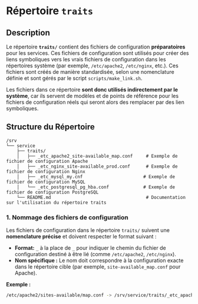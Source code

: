 # Répertoire `traits`

## Description

Le répertoire **`traits/`** contient des fichiers de configuration **préparatoires** pour les services. Ces fichiers de configuration sont utilisés pour créer des liens symboliques vers les vrais fichiers de configuration dans les répertoires système (par exemple, `/etc/apache2`, `/etc/nginx`, etc.). Ces fichiers sont créés de manière standardisée, selon une nomenclature définie et sont gérés par le script `scripts/make_link.sh`.

Les fichiers dans ce répertoire **sont donc utilisés indirectement par le système**, car ils servent de modèles et de points de référence pour les fichiers de configuration réels qui seront alors des remplacer par des lien symboliques.

## Structure du Répertoire

```
/srv
└── service
    ├── traits/
    │   ├── _etc_apache2_site-available_map.conf     # Exemple de fichier de configuration Apache
    │   ├── _etc_nginx_site-available_prod.conf      # Exemple de fichier de configuration Nginx
    │   ├── _etc_mysql_my.cnf                       # Exemple de fichier de configuration MySQL
    │   └── _etc_postgresql_pg_hba.conf             # Exemple de fichier de configuration PostgreSQL
    └── README.md                                    # Documentation sur l'utilisation du répertoire traits
```

### 1. **Nommage des fichiers de configuration**
Les fichiers de configuration dans le répertoire `traits/` suivent une **nomenclature précise** et doivent respecter le format suivant :

- **Format:** `_` à la place de `_` pour indiquer le chemin du fichier de configuration destiné à être lié (comme `/etc/apache2`, `/etc/nginx`).
- **Nom spécifique :** Le nom doit correspondre à la configuration exacte dans le répertoire cible (par exemple, `site-available_map.conf` pour Apache).
  
**Exemple :**
```bash
/etc/apache2/sites-available/map.conf -> /srv/service/traits/_etc_apache2_site-available_map.conf
```
